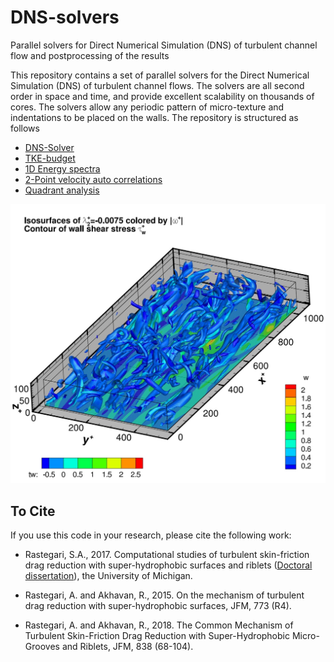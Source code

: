 # DNS-solvers
Parallel solvers for Direct Numerical Simulation (DNS) of turbulent channel flow and postprocessing of the results

This repository contains a set of parallel solvers for the Direct Numerical Simulation (DNS) of turbulent channel flows. The solvers are all second order in space and time, and provide excellent scalability on thousands of cores. The solvers allow any periodic pattern of micro-texture and indentations to be placed on the walls. The repository is structured as follows

  * [DNS-Solver](https://github.com/arstgr/DNS-solvers/tree/main/DNS-solver)
  * [TKE-budget](https://github.com/arstgr/DNS-solvers/tree/main/TKE-budget)
  * [1D Energy spectra](https://github.com/arstgr/DNS-solvers/tree/main/e-spectra)
  * [2-Point velocity auto correlations](https://github.com/arstgr/DNS-solvers/tree/main/2pt-correlations)
  * [Quadrant analysis](https://github.com/arstgr/DNS-solvers/tree/main/quadrant-analysis)

![Contour plot of Coherent Structures](figs/fig1.jpg) 

## To Cite

If you use this code in your research, please cite the following work:

  * Rastegari, S.A., 2017. Computational studies of turbulent skin-friction drag reduction with super-hydrophobic surfaces and riblets ([Doctoral dissertation](https://deepblue.lib.umich.edu/handle/2027.42/136986)), the University of Michigan.

  * Rastegari, A. and Akhavan, R., 2015. On the mechanism of turbulent drag reduction with super-hydrophobic surfaces, JFM, 773 (R4). 

  * Rastegari, A. and Akhavan, R., 2018. The Common Mechanism of Turbulent Skin-Friction Drag Reduction with Super-Hydrophobic Micro-Grooves and Riblets, JFM, 838 (68-104). 
